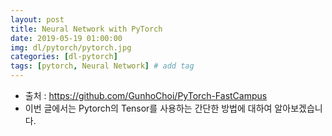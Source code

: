 ```yaml
---
layout: post
title: Neural Network with PyTorch
date: 2019-05-19 01:00:00
img: dl/pytorch/pytorch.jpg
categories: [dl-pytorch] 
tags: [pytorch, Neural Network] # add tag
---
```


+ 출처 : https://github.com/GunhoChoi/PyTorch-FastCampus
+ 이번 글에서는 Pytorch의 Tensor를 사용하는 간단한 방법에 대하여 알아보겠습니다.
